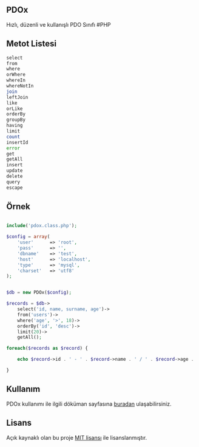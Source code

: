 ## PDOx
Hızlı, düzenli ve kullanışlı PDO Sınıfı #PHP



## Metot Listesi
```php
select
from
where
orWhere
whereIn
whereNotIn
join
leftJoin
like
orLike
orderBy
groupBy
having
limit
count
insertId
error
get
getAll
insert
update
delete
query
escape
```

## Örnek
```php

include('pdox.class.php');

$config = array(
	'user'		=> 'root',
	'pass'		=> '',
	'dbname'	=> 'test',
	'host'		=> 'localhost',
	'type'		=> 'mysql',
	'charset'	=> 'utf8'
);


$db = new PDOx($config);

$records = $db->
	select('id, name, surname, age')->
	from('users')->
	where('age', '>', 18)->
	orderBy('id', 'desc')->
	limit(20)->
	getAll();

foreach($records as $record) {

	echo $record->id . ' - ' . $record->name . ' / ' . $record->age . '<br />';

}
```
## Kullanım 
PDOx kullanımı ile ilgili döküman sayfasına [buradan][doc-url] ulaşabilirsiniz.

## Lisans
Açık kaynaklı olan bu proje [MIT lisansı][mit-url] ile lisanslanmıştır.

[paypal-donate-img]: http://img.shields.io/badge/PayPal-donate-brightgreen.svg
[paypal-donate-url]: http://burakdemirtas.org
[mit-url]: http://opensource.org/licenses/MIT
[doc-url]: http://burakdemirtas.org/59/pdox-useful-pdo-class-php/
